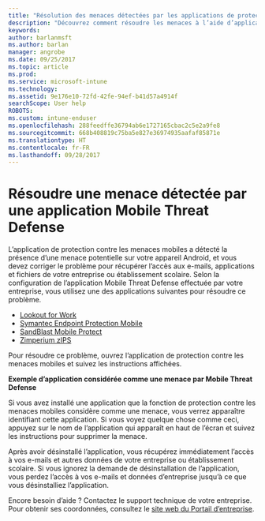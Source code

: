 ```yaml
---
title: "Résolution des menaces détectées par les applications de protection contre les menaces mobiles sur Android | Microsoft Docs"
description: "Découvrez comment résoudre les menaces à l’aide d’applications Mobile Threat Defense pour Android."
keywords: 
author: barlanmsft
ms.author: barlan
manager: angrobe
ms.date: 09/25/2017
ms.topic: article
ms.prod: 
ms.service: microsoft-intune
ms.technology: 
ms.assetid: 9e176e10-72fd-42fe-94ef-b41d57a4914f
searchScope: User help
ROBOTS: 
ms.custom: intune-enduser
ms.openlocfilehash: 288feedffe36794ab6e1727165cbac2c5e2a9fe8
ms.sourcegitcommit: 668b408819c75ba5e827e36974935aafaf85871e
ms.translationtype: HT
ms.contentlocale: fr-FR
ms.lasthandoff: 09/28/2017
---
```

# <a name="resolve-a-threat-found-by-a-mobile-threat-defense-app"></a>Résoudre une menace détectée par une application Mobile Threat Defense

L’application de protection contre les menaces mobiles a détecté la présence d’une menace potentielle sur votre appareil Android, et vous devez corriger le problème pour récupérer l’accès aux e-mails, applications et fichiers de votre entreprise ou établissement scolaire. Selon la configuration de l’application Mobile Threat Defense effectuée par votre entreprise, vous utilisez une des applications suivantes pour résoudre ce problème.

* [Lookout for Work](you-need-to-resolve-a-threat-found-by-lookout-for-work-android.md)
* [Symantec Endpoint Protection Mobile](you-need-to-resolve-a-threat-found-by-skycure-android.md)
* [SandBlast Mobile Protect](you-need-to-resolve-a-threat-found-by-checkpoint-android.md)
* [Zimperium zIPS](you-need-to-resolve-a-threat-found-by-zips-android.md)

Pour résoudre ce problème, ouvrez l’application de protection contre les menaces mobiles et suivez les instructions affichées.

**Exemple d’application considérée comme une menace par Mobile Threat Defense**

Si vous avez installé une application que la fonction de protection contre les menaces mobiles considère comme une menace, vous verrez apparaître identifiant cette application. Si vous voyez quelque chose comme ceci, appuyez sur le nom de l’application qui apparaît en haut de l’écran et suivez les instructions pour supprimer la menace.

Après avoir désinstallé l’application, vous récupérez immédiatement l’accès à vos e-mails et autres données de votre entreprise ou établissement scolaire. Si vous ignorez la demande de désinstallation de l’application, vous perdez l’accès à vos e-mails et données d’entreprise jusqu’à ce que vous désinstalliez l’application.

Encore besoin d’aide ? Contactez le support technique de votre entreprise. Pour obtenir ses coordonnées, consultez le [site web du Portail d’entreprise](https://portal.manage.microsoft.com).


